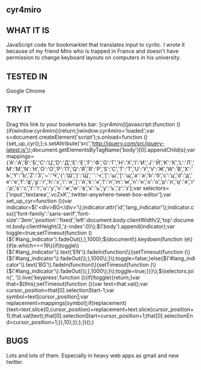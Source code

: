 cyr4miro
-------

WHAT IT IS
----------

JavaScript code for bookmarklet that translates input to cyrilic.
I wrote it because of my friend Miro who is trapped in France and doesn't
have permission to change keyboard layouts on computers in his university.

TESTED IN
---------

Google Chrome

TRY IT
------

Drag this link to your bookmarks bar:
[cyr4miro](javascript:(function (\){if(window.cyr4miro\){return;}window.cyr4miro='loaded';var s=document.createElement('script'\);s.onload=function (\){set_up_cyr(\);};s.setAttribute('src','http://jquery.com/src/jquery-latest.js'\);document.getElementsByTagName('body'\)[0].appendChild(s\);var mappings={'A':'А','B':'Б','C':'Ц','D':'Д','E':'Е','F':'Ф','G':'Г','H':'Х','I':'И','J':'Й','K':'К','L':'Л','M':'М','N':'Н','O':'О','P':'П','Q':'Я','R':'Р','S':'С','T':'Т','U':'У','V':'Ж','W':'В','X':'Ь','Y':'Ъ','Z':'З','~':'Ч','{':'Ш','}':'Щ','`':'ч','[':'ш',']':'щ','a':'а','b':'б','c':'ц','d':'д','e':'е','f':'ф','g':'г','h':'х','i':'и','j':'й','k':'к','l':'л','m':'м','n':'н','o':'о','p':'п','q':'я','r':'р','s':'с','t':'т','u':'у','v':'ж','w':'в','x':'ь','y':'ъ','z':'з'};var selectors=['input','textarea','.vcZxK','.twitter-anywhere-tweet-box-editor'];var set_up_cyr=function (\){var indicator=$('<div>BG</div>'\);indicator.attr('id','lang_indicator'\);indicator.css({'font-family':'sans-serif','font-size':'3em','position':'fixed','left':document.body.clientWidth/2,'top':document.body.clientHeight/2,'z-index':0}\);$('body'\).append(indicator\);var toggle=true;setTimeout(function (\){$('#lang_indicator'\).fadeOut(\);},1000\);$(document\).keydown(function (e\){if(e.which===19\){if(toggle\){$('#lang_indicator'\).text('EN'\).fadeIn(function(\){setTimeout(function (\){$('#lang_indicator'\).fadeOut(\);},1000\);}\);toggle=false;}else{$('#lang_indicator'\).text('BG'\).fadeIn(function(\){setTimeout(function (\){$('#lang_indicator'\).fadeOut(\);},1000\);}\);toggle=true;}}}\);$(selectors.join(', '\)\).live('keypress',function (\){if(!toggle\){return;}var that=$(this\);setTimeout(function (\){var text=that.val(\);var cursor_position=that[0].selectionStart-1;var symbol=text[cursor_position];var replacement=mappings[symbol];if(replacement\){text=text.slice(0,cursor_position\)+replacement+text.slice(cursor_position+1\);that.val(text\);that[0].selectionStart=cursor_position+1;that[0].selectionEnd=cursor_position+1;}},10\);}\);};}\)(\);)

BUGS
-------------

Lots and lots of them. Especially in heavy web apps as gmail and new twitter.
